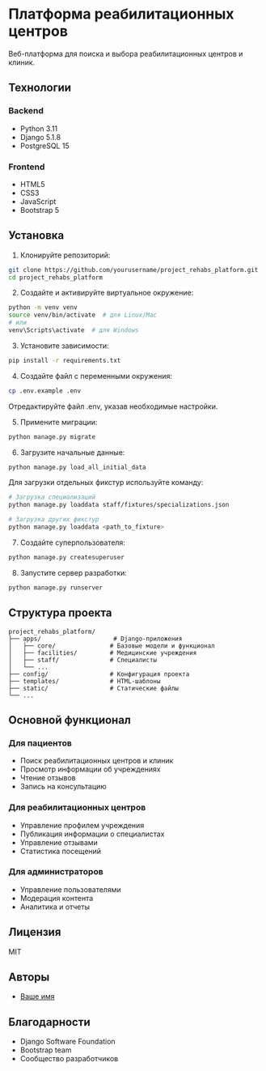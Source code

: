 # Платформа реабилитационных центров

Веб-платформа для поиска и выбора реабилитационных центров и клиник.

## Технологии

### Backend

- Python 3.11
- Django 5.1.8
- PostgreSQL 15

### Frontend

- HTML5
- CSS3
- JavaScript
- Bootstrap 5

## Установка

1. Клонируйте репозиторий:

```bash
git clone https://github.com/yourusername/project_rehabs_platform.git
cd project_rehabs_platform
```

2. Создайте и активируйте виртуальное окружение:

```bash
python -m venv venv
source venv/bin/activate  # для Linux/Mac
# или
venv\Scripts\activate  # для Windows
```

3. Установите зависимости:

```bash
pip install -r requirements.txt
```

4. Создайте файл с переменными окружения:

```bash
cp .env.example .env
```

Отредактируйте файл .env, указав необходимые настройки.

5. Примените миграции:

```bash
python manage.py migrate
```

6. Загрузите начальные данные:

```bash
python manage.py load_all_initial_data
```

Для загрузки отдельных фикстур используйте команду:

```bash
# Загрузка специализаций
python manage.py loaddata staff/fixtures/specializations.json

# Загрузка других фикстур
python manage.py loaddata <path_to_fixture>
```

7. Создайте суперпользователя:

```bash
python manage.py createsuperuser
```

8. Запустите сервер разработки:

```bash
python manage.py runserver
```

## Структура проекта

```
project_rehabs_platform/
├── apps/                    # Django-приложения
│   ├── core/               # Базовые модели и функционал
│   ├── facilities/         # Медицинские учреждения
│   ├── staff/              # Специалисты
│   └── ...
├── config/                 # Конфигурация проекта
├── templates/              # HTML-шаблоны
├── static/                 # Статические файлы
└── ...
```

## Основной функционал

### Для пациентов

- Поиск реабилитационных центров и клиник
- Просмотр информации об учреждениях
- Чтение отзывов
- Запись на консультацию

### Для реабилитационных центров

- Управление профилем учреждения
- Публикация информации о специалистах
- Управление отзывами
- Статистика посещений

### Для администраторов

- Управление пользователями
- Модерация контента
- Аналитика и отчеты

## Лицензия

MIT

## Авторы

- [Ваше имя](https://github.com/yourusername)

## Благодарности

- Django Software Foundation
- Bootstrap team
- Сообщество разработчиков
